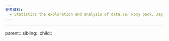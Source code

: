 ```yaml
---
參考資料:
  - Statistics the exploration and analysis of data,7e; Roxy peck, Jay L. Devore.
---
```


- - -
parent::
sibling::
child::